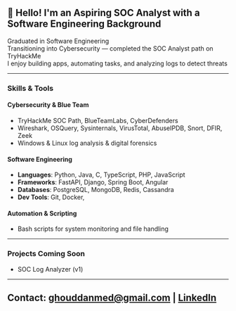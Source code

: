 ## 👋 Hello! I'm an Aspiring SOC Analyst with a Software Engineering Background

 Graduated in Software Engineering  
 Transitioning into Cybersecurity — completed the SOC Analyst path on TryHackMe  
 I enjoy building apps, automating tasks, and analyzing logs to detect threats
 
 ---
 
 ### Skills & Tools

####  Cybersecurity & Blue Team
- TryHackMe SOC Path, BlueTeamLabs, CyberDefenders
- Wireshark, OSQuery, Sysinternals, VirusTotal, AbuseIPDB, Snort, DFIR, Zeek
- Windows & Linux log analysis & digital forensics  

####  Software Engineering
- **Languages**: Python, Java, C, TypeScript, PHP, JavaScript
- **Frameworks**: FastAPI, Django, Spring Boot, Angular 
- **Databases**: PostgreSQL, MongoDB, Redis, Cassandra
- **Dev Tools**: Git, Docker, 
#### Automation & Scripting
- Bash scripts for system monitoring and file handling

---

### Projects Coming Soon
- SOC Log Analyzer (v1)

---
 Contact: ghouddanmed@gmail.com | [LinkedIn](https://linkedin.com/in/ghouddanmohammed)
- 
<!--
**ghouddan/ghouddan** is a ✨ _special_ ✨ repository because its `README.md` (this file) appears on your GitHub profile.

Here are some ideas to get you started:

- 🔭 I’m currently working on ...
- 🌱 I’m currently learning ...
- 👯 I’m looking to collaborate on ...
- 🤔 I’m looking for help with ...
- 💬 Ask me about ...
- 📫 How to reach me: ...
- 😄 Pronouns: ...
- ⚡ Fun fact: ...
-->
